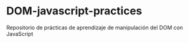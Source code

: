 # DOM-javascript-practices
Repositorio de prácticas de aprendizaje de manipulación del DOM con JavaScript
